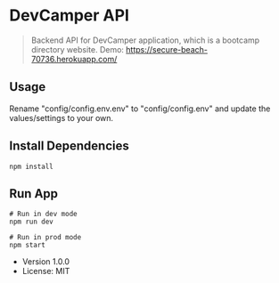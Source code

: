 # DevCamper API

> Backend API for DevCamper application, which is a bootcamp directory website.
> Demo: https://secure-beach-70736.herokuapp.com/

## Usage

Rename "config/config.env.env" to "config/config.env" and update the values/settings to your own.

## Install Dependencies

```
npm install
```

## Run App

```
# Run in dev mode
npm run dev

# Run in prod mode
npm start
```

- Version 1.0.0
- License: MIT
